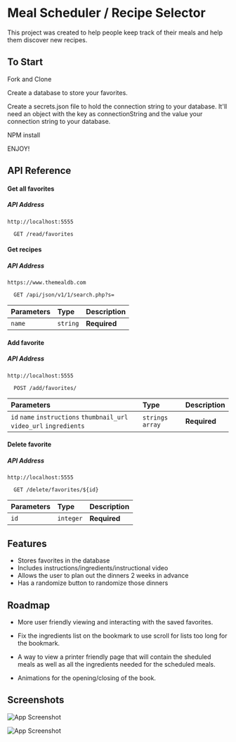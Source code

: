 
# Meal Scheduler / Recipe Selector

This project was created to help people keep track of their meals and help them discover new recipes.



## To Start

Fork and Clone

Create a database to store your favorites.

Create a secrets.json file to hold the connection string to your database.
It'll need an object with the key as connectionString and the value your connection string to your database.

NPM install

ENJOY!


## API Reference

#### Get all favorites
##### API Address 
`http://localhost:5555`
```http
  GET /read/favorites
```

#### Get recipes
##### API Address 
`https://www.themealdb.com`
```http
  GET /api/json/v1/1/search.php?s=
```

| Parameters | Type     | Description                       |
| :-------- | :------- | :-------------------------------- |
| `name` | `string` | **Required** |


#### Add favorite
##### API Address 
`http://localhost:5555`
```http
  POST /add/favorites/
```

| Parameters | Type     | Description                       |
| :-------- | :------- | :-------------------------------- |
| `id` `name` `instructions` `thumbnail_url` `video_url` `ingredients` | `strings` `array` | **Required** |

#### Delete favorite
##### API Address 
`http://localhost:5555`
```http
  GET /delete/favorites/${id}
```

| Parameters | Type  | Description|
| :-------- | :----- | :--------- |
| `id` | `integer` | **Required** |


## Features

- Stores favorites in the database
- Includes instructions/ingredients/instructional video
- Allows the user to plan out the dinners 2 weeks in advance
- Has a randomize button to randomize those dinners


## Roadmap

- More user friendly viewing and interacting with the saved favorites.

- Fix the ingredients list on the bookmark to use scroll for lists too long for the bookmark.

- A way to view a printer friendly page that will contain the sheduled meals as well as all the ingredients needed for the scheduled meals.

- Animations for the opening/closing of the book.

## Screenshots

![App Screenshot](./recipePlanner.png)

![App Screenshot](./recipePlannerSchedule.png)